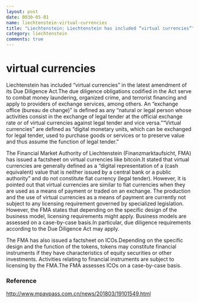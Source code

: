 ```yaml
---
layout: post
date: 0030-05-01
name: liechtenstein-virtual-currencies
title: "Liechtenstein: Liechtenstein has included “virtual currencies”"
category: liechtenstein
comments: true
---
```

# virtual currencies

Liechtenstein has included “virtual currencies” in the latest amendment of its Due Diligence Act.The due diligence obligations codified in the Act serve to combat money laundering, organized crime, and terrorist financing and apply to providers of exchange services, among others. An “exchange office (bureau de change)” is defined as any “natural or legal person whose activities consist in the exchange of legal tender at the official exchange rate or of virtual currencies against legal tender and vice versa.”“Virtual currencies” are defined as “digital monetary units, which can be exchanged for legal tender, used to purchase goods or services or to preserve value and thus assume the function of legal tender.”

The Financial Market Authority of Liechtenstein (Finanzmarktaufsicht, FMA) has issued a factsheet on virtual currencies like bitcoin.It stated that virtual currencies are generally defined as a “digital representation of a (cash equivalent) value that is neither issued by a central bank or a public authority” and do not constitute fiat currency (legal tender). However, it is pointed out that virtual currencies are similar to fiat currencies when they are used as a means of payment or traded on an exchange. The production and the use of virtual currencies as a means of payment are currently not subject to any licensing requirement governed by specialized legislation. However, the FMA states that depending on the specific design of the business model, licensing requirements might apply. Business models are assessed on a case-by-case basis.In particular, due diligence requirements according to the Due Diligence Act may apply.

The FMA has also issued a factsheet on ICOs.Depending on the specific design and the function of the tokens, tokens may constitute financial instruments if they have characteristics of equity securities or other investments. Activities relating to financial instruments are subject to licensing by the FMA.The FMA assesses ICOs on a case-by-case basis.

### Reference
http://www.mpaypass.com.cn/news/201803/19101549.html
